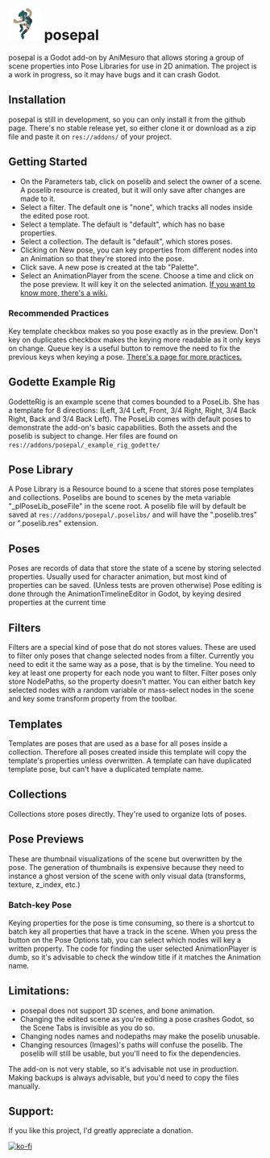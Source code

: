 # ![posepal Icon](addons/posepal/plugin_icon.png) posepal
posepal is a Godot add-on by AniMesuro that allows storing a group of scene properties into Pose Libraries for use in 2D animation.
The project is a work in progress, so it may have bugs and it can crash Godot.

## Installation
posepal is still in development, so you can only install it from the github page.
There's no stable release yet, so either clone it or download as a zip file and paste it on `res://addons/` of your project.

## Getting Started
- On the Parameters tab, click on poselib and select the owner of a scene. A poselib resource is created, but it will only save after changes are made to it.
- Select a filter. The default one is "none", which tracks all nodes inside the edited pose root.
- Select a template. The default is "default", which has no base properties.
- Select a collection. The default is "default", which stores poses.
- Clicking on New pose, you can key properties from different nodes into an Animation so that they're stored into the pose.
- Click save. A new pose is created at the tab "Palette".
- Select an AnimationPlayer from the scene. Choose a time and click on the pose preview. It will key it on the selected animation.
[If you want to know more, there's a wiki.](https://github.com/AniMesuro/posepal/wiki)

### Recommended Practices
Key template checkbox makes so you pose exactly as in the preview.
Don't key on duplicates checkbox makes the keying more readable as it only keys on change.
Queue key is a useful button to remove the need to fix the previous keys when keying a pose.
[There's a page for more practices.](https://github.com/AniMesuro/posepal/wiki/Recommended-Practices.)

## Godette Example Rig
GodetteRig is an example scene that comes bounded to a PoseLib. She has a template for 8 directions: (Left, 3/4 Left, Front, 3/4 Right, Right, 3/4 Back Right, Back and 3/4 Back Left).
The PoseLib comes with default poses to demonstrate the add-on's basic capabilities.
Both the assets and the poselib is subject to change.
Her files are found on `res://addons/posepal/_example_rig_godette/`

## Pose Library
A Pose Library is a Resource bound to a scene that stores pose templates and collections.
Poselibs are bound to scenes by the meta variable "_plPoseLib_poseFile" in the scene root.
A poselib file will by default be saved at `res://addons/posepal/.poselibs/` and will have the ".poselib.tres" or ".poselib.res" extension.

## Poses
Poses are records of data that store the state of a scene by storing selected properties. Usually used for character animation, but most kind of properties can be saved. (Unless tests are proven otherwise)
Pose editing is done through the AnimationTimelineEditor in Godot, by keying desired properties at the current time

## Filters
Filters are a special kind of pose that do not stores values. These are used to filter only poses that change selected nodes from a filter.
Currently you need to edit it the same way as a pose, that is by the timeline. You need to key at least one property for each node you want to filter. Filter poses only store NodePaths, so the property doesn't matter.
You can either batch key selected nodes with a random variable or mass-select nodes in the scene and key some transform property from the toolbar.

## Templates
Templates are poses that are used as a base for all poses inside a collection. Therefore all poses created inside this template will copy the template's properties unless overwritten. A template can have duplicated template pose, but can't have a duplicated template name.

## Collections
Collections store poses directly. They're used to organize lots of poses.

## Pose Previews
These are thumbnail visualizations of the scene but overwritten by the pose. The generation of thumbnails is expensive because they need to instance a ghost version of the scene with only visual data (transforms, texture, z_index, etc.)

### Batch-key Pose
Keying properties for the pose is time consuming, so there is a shortcut to batch key all properties that have a track in the scene.
When you press the button on the Pose Options tab, you can select which nodes will key a written property.
The code for finding the user selected AnimationPlayer is dumb, so it's advisable to check the window title if it matches the Animation name.


## Limitations:
- posepal does not support 3D scenes, and bone animation.
- Changing the edited scene as you're editing a pose crashes Godot, so the Scene Tabs is invisible as you do so.
- Changing nodes names and nodepaths may make the poselib unusable.
- Changing resources (Images)'s paths will confuse the poselib. The poselib will still be
usable, but you'll need to fix the dependencies.

The add-on is not very stable, so it's advisable not use in production.
Making backups is always advisable, but you'd need to copy the files manually.

## Support:
If you like this project, I'd greatly appreciate a donation. </p>
[![ko-fi](https://www.ko-fi.com/img/githubbutton_sm.svg)](https://ko-fi.com/V7V82FBZH)